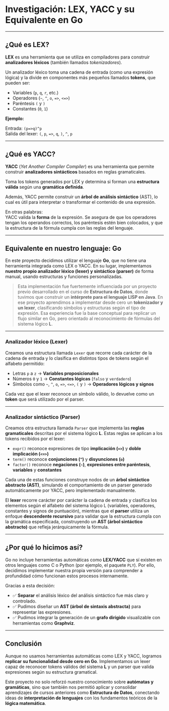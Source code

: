# Investigación: LEX, YACC y su Equivalente en Go

---

## ¿Qué es LEX?

**LEX** es una herramienta que se utiliza en compiladores para construir **analizadores léxicos** (también llamados *tokenizadores*).

Un analizador léxico toma una cadena de entrada (como una expresión lógica) y la divide en componentes más pequeños llamados **tokens**, que pueden ser:

- Variables (`p`, `q`, `r`, etc.)
- Operadores (`~`, `^`, `o`, `=>`, `<=>`)
- Paréntesis `(` y `)`
- Constantes (`0`, `1`)

 **Ejemplo:**

Entrada: `(p=>q)^p`  
Salida del lexer: `(`, `p`, `=>`, `q`, `)`, `^`, `p`

---

## ¿Qué es YACC?

**YACC** (*Yet Another Compiler Compiler*) es una herramienta que permite construir **analizadores sintácticos** basados en reglas gramaticales.

Toma los tokens generados por LEX y determina si forman una **estructura válida** según una **gramática definida**.

Además, YACC permite construir un **árbol de análisis sintáctico** (AST), lo cual es útil para interpretar o transformar el contenido de una expresión.

En otras palabras:  
YACC valida la **forma** de la expresión. Se asegura de que los operadores tengan los operandos correctos, los paréntesis estén bien colocados, y que la estructura de la fórmula cumpla con las reglas del lenguaje.

---

## Equivalente en nuestro lenguaje: Go

En este proyecto decidimos utilizar el lenguaje **Go**, que no tiene una herramienta integrada como LEX o YACC. En su lugar, implementamos **nuestro propio analizador léxico (lexer) y sintáctico (parser)** de forma manual, usando estructuras y funciones personalizadas.

>  Esta implementación fue fuertemente influenciada por un proyecto previo desarrollado en el curso de **Estructura de Datos**, donde tuvimos que construir un **intérprete para el lenguaje LISP en Java**. En ese proyecto aprendimos a implementar desde cero un **tokenizador y un lexer**, clasificando símbolos y estructuras según el tipo de expresión. Esa experiencia fue la base conceptual para replicar un flujo similar en Go, pero orientado al reconocimiento de fórmulas del sistema lógico **L**.

---

### Analizador léxico (Lexer)

Creamos una estructura llamada `Lexer` que recorre cada carácter de la cadena de entrada y lo clasifica en distintos tipos de tokens según el alfabeto permitido:

- Letras `p` a `z` → **Variables proposicionales**
- Números `0` y `1` → **Constantes lógicas** (`falso` y `verdadero`)
- Símbolos como `~`, `^`, `o`, `=>`, `<=>`, `(` y `)` → **Operadores lógicos y signos**

Cada vez que el lexer reconoce un símbolo válido, lo devuelve como un **token** que será utilizado por el parser.

---

### Analizador sintáctico (Parser)

Creamos otra estructura llamada `Parser` que implementa las **reglas gramaticales** descritas por el sistema lógico **L**. Estas reglas se aplican a los tokens recibidos por el lexer:

- `expr()` reconoce expresiones de tipo **implicación (`=>`)** y **doble implicación (`<=>`)**
- `term()` reconoce **conjunciones (`^`)** y **disyunciones (`o`)**
- `factor()` reconoce **negaciones (`~`)**, **expresiones entre paréntesis**, **variables** y **constantes**

Cada una de estas funciones construye nodos de un **árbol sintáctico abstracto (AST)**, simulando el comportamiento de un parser generado automáticamente por YACC, pero implementado manualmente.

El **lexer** recorre carácter por carácter la cadena de entrada y clasifica los elementos según el alfabeto del sistema lógico L (variables, operadores, constantes y signos de puntuación), mientras que el **parser** utiliza un enfoque **descendente recursivo** para validar que la estructura cumpla con la gramática especificada, construyendo un **AST (árbol sintáctico abstracto)** que refleja jerárquicamente la fórmula.

---

##  ¿Por qué lo hicimos así?

Go no incluye herramientas automáticas como **LEX/YACC** que sí existen en otros lenguajes como C o Python (por ejemplo, el paquete `PLY`). Por ello, decidimos implementar nuestra propia versión para comprender a profundidad cómo funcionan estos procesos internamente.

Gracias a esta decisión:

- ✅ **Separar** el análisis léxico del análisis sintáctico fue más claro y controlado.
- ✅ Pudimos diseñar un **AST (árbol de sintaxis abstracta)** para representar las expresiones.
- ✅ Pudimos integrar la generación de un **grafo dirigido** visualizable con herramientas como **Graphviz**.

---

## Conclusión

Aunque no usamos herramientas automáticas como LEX y YACC, logramos **replicar su funcionalidad desde cero en Go**. Implementamos un lexer capaz de reconocer tokens válidos del sistema **L** y un parser que valida expresiones según su estructura gramatical.

Este proyecto no solo reforzó nuestro conocimiento sobre **autómatas y gramáticas**, sino que también nos permitió aplicar y consolidar aprendizajes de cursos anteriores como **Estructura de Datos**, conectando ideas de **interpretación de lenguajes** con los fundamentos teóricos de la **lógica matemática**.
